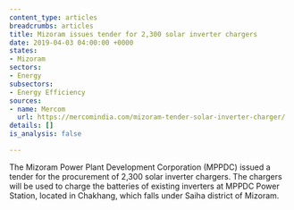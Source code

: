 ```yaml
---
content_type: articles
breadcrumbs: articles
title: Mizoram issues tender for 2,300 solar inverter chargers
date: 2019-04-03 04:00:00 +0000
states:
- Mizoram
sectors:
- Energy
subsectors:
- Energy Efficiency
sources:
- name: Mercom
  url: https://mercomindia.com/mizoram-tender-solar-inverter-charger/
details: []
is_analysis: false

---
```

The Mizoram Power Plant Development Corporation (MPPDC) issued a tender for the procurement of 2,300 solar inverter chargers. The chargers will be used to charge the batteries of existing inverters at MPPDC Power Station, located in Chakhang, which falls under Saiha district of Mizoram.